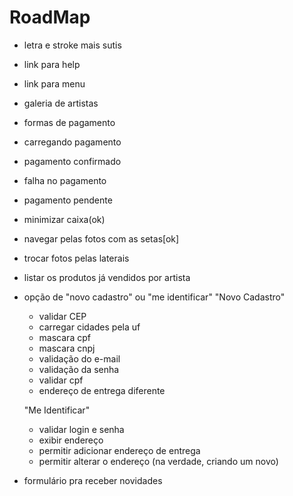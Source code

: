 # RoadMap

- letra e stroke mais sutis
- link para help
- link para menu
- galeria de artistas
- formas de pagamento

- carregando pagamento
- pagamento confirmado
- falha no pagamento
- pagamento pendente

- minimizar caixa(ok)
- navegar pelas fotos com as setas[ok]
- trocar fotos pelas laterais

- listar os produtos já vendidos por artista

- opção de "novo cadastro" ou "me identificar"
    "Novo Cadastro"
    - validar CEP
    - carregar cidades pela uf
    - mascara cpf
    - mascara cnpj
    - validação do e-mail
    - validação da senha
    - validar cpf
    - endereço de entrega diferente
    
    "Me Identificar"
    - validar login e senha
    - exibir endereço
    - permitir adicionar endereço de entrega
    - permitir alterar o endereço (na verdade, criando um novo)
    
- formulário pra receber novidades